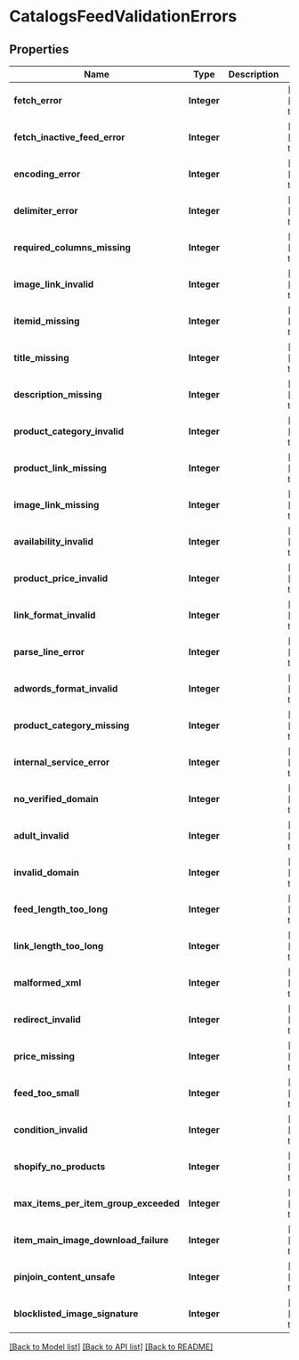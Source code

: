 # CatalogsFeedValidationErrors
## Properties

Name | Type | Description | Notes
------------ | ------------- | ------------- | -------------
**fetch\_error** | **Integer** |  | [optional] [default to null]
**fetch\_inactive\_feed\_error** | **Integer** |  | [optional] [default to null]
**encoding\_error** | **Integer** |  | [optional] [default to null]
**delimiter\_error** | **Integer** |  | [optional] [default to null]
**required\_columns\_missing** | **Integer** |  | [optional] [default to null]
**image\_link\_invalid** | **Integer** |  | [optional] [default to null]
**itemid\_missing** | **Integer** |  | [optional] [default to null]
**title\_missing** | **Integer** |  | [optional] [default to null]
**description\_missing** | **Integer** |  | [optional] [default to null]
**product\_category\_invalid** | **Integer** |  | [optional] [default to null]
**product\_link\_missing** | **Integer** |  | [optional] [default to null]
**image\_link\_missing** | **Integer** |  | [optional] [default to null]
**availability\_invalid** | **Integer** |  | [optional] [default to null]
**product\_price\_invalid** | **Integer** |  | [optional] [default to null]
**link\_format\_invalid** | **Integer** |  | [optional] [default to null]
**parse\_line\_error** | **Integer** |  | [optional] [default to null]
**adwords\_format\_invalid** | **Integer** |  | [optional] [default to null]
**product\_category\_missing** | **Integer** |  | [optional] [default to null]
**internal\_service\_error** | **Integer** |  | [optional] [default to null]
**no\_verified\_domain** | **Integer** |  | [optional] [default to null]
**adult\_invalid** | **Integer** |  | [optional] [default to null]
**invalid\_domain** | **Integer** |  | [optional] [default to null]
**feed\_length\_too\_long** | **Integer** |  | [optional] [default to null]
**link\_length\_too\_long** | **Integer** |  | [optional] [default to null]
**malformed\_xml** | **Integer** |  | [optional] [default to null]
**redirect\_invalid** | **Integer** |  | [optional] [default to null]
**price\_missing** | **Integer** |  | [optional] [default to null]
**feed\_too\_small** | **Integer** |  | [optional] [default to null]
**condition\_invalid** | **Integer** |  | [optional] [default to null]
**shopify\_no\_products** | **Integer** |  | [optional] [default to null]
**max\_items\_per\_item\_group\_exceeded** | **Integer** |  | [optional] [default to null]
**item\_main\_image\_download\_failure** | **Integer** |  | [optional] [default to null]
**pinjoin\_content\_unsafe** | **Integer** |  | [optional] [default to null]
**blocklisted\_image\_signature** | **Integer** |  | [optional] [default to null]

[[Back to Model list]](../README.md#documentation-for-models) [[Back to API list]](../README.md#documentation-for-api-endpoints) [[Back to README]](../README.md)

